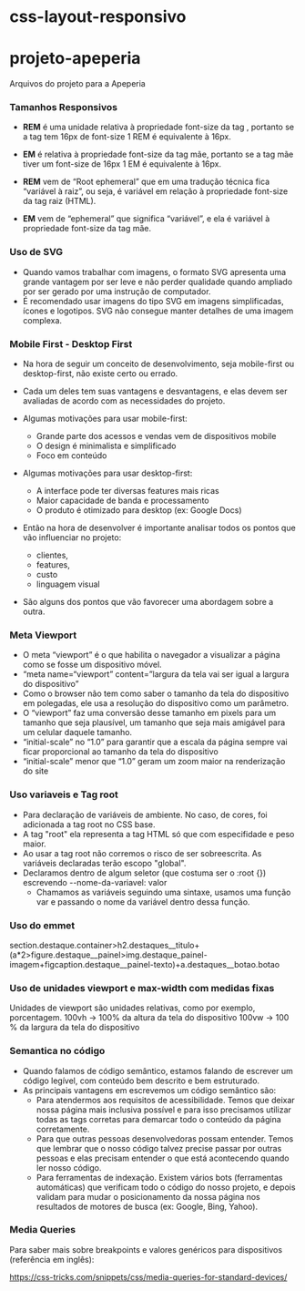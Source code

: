 # css-layout-responsivo

# projeto-apeperia
Arquivos do projeto para a Apeperia

### Tamanhos Responsivos

* **REM** é uma unidade relativa à propriedade font-size da tag <html>, portanto se a tag <html> tem 16px de font-size 1 REM é equivalente à 16px. 
* **EM** é relativa à propriedade font-size da tag mãe, portanto se a tag mãe tiver um font-size de 16px 1 EM é equivalente à 16px.

* **REM** vem de “Root ephemeral” que em uma tradução técnica fica “variável à raiz”, ou seja, é variável em relação à propriedade font-size da tag raiz (HTML). 
* **EM** vem de “ephemeral” que significa “variável”, e ela é variável à propriedade font-size da tag mãe.

### Uso de SVG

* Quando vamos trabalhar com imagens, o formato SVG apresenta uma grande vantagem por ser leve e não perder qualidade quando ampliado por ser
 gerado por uma instrução de computador.
* É recomendado usar imagens do tipo SVG em imagens simplificadas, ícones e logotipos. SVG não consegue manter detalhes de uma imagem complexa.

### Mobile First - Desktop First

* Na hora de seguir um conceito de desenvolvimento, seja mobile-first ou desktop-first, não existe certo ou errado. 
* Cada um deles tem suas vantagens e desvantagens, e elas devem ser avaliadas de acordo com as necessidades do projeto.

* Algumas motivações para usar mobile-first:
   + Grande parte dos acessos e vendas vem de dispositivos mobile
   + O design é minimalista e simplificado
   + Foco em conteúdo
* Algumas motivações para usar desktop-first:
   + A interface pode ter diversas features mais ricas
   + Maior capacidade de banda e processamento
   + O produto é otimizado para desktop (ex: Google Docs)

* Então na hora de desenvolver é importante analisar todos os pontos que vão influenciar no projeto:
   + clientes, 
   + features, 
   + custo
   + linguagem visual
* São alguns dos pontos que vão favorecer uma abordagem sobre a outra.

### Meta Viewport
+ O meta “viewport” é o que habilita o navegador a visualizar a página como se fosse um dispositivo móvel.
+ “meta name=“viewport” content=”largura da tela vai ser igual a largura do dispositivo”
+ Como o browser não tem como saber o tamanho da tela do dispositivo em polegadas, ele usa a resolução do dispositivo como um parâmetro. 
+ O “viewport” faz uma conversão desse tamanho em pixels para um tamanho que seja plausível, um tamanho que seja mais amigável para um celular daquele tamanho. 
+ “initial-scale” no “1.0” para garantir que a escala da página sempre vai ficar proporcional ao tamanho da tela do dispositivo
+ “initial-scale” menor que “1.0” geram um zoom maior na renderização do site

### Uso variaveis e Tag root
* Para declaração de variáveis de ambiente. No caso, de cores, foi adicionada a tag root no CSS base.
* A tag "root" ela representa a tag HTML só que com especifidade e peso maior.
* Ao usar a tag root não corremos o risco de ser sobreescrita. As variáveis declaradas terão escopo "global". 
* Declaramos dentro de algum seletor (que costuma ser o :root {}) escrevendo --nome-da-variavel: valor
   + Chamamos as variáveis seguindo uma sintaxe, usamos uma função var e passando o nome da variável dentro dessa função.
   
### Uso do emmet

section.destaque.container>h2.destaques__titulo+(a*2>figure.destaque__painel>img.destaque_painel-imagem+figcaption.destaque__painel-texto)+a.destaques__botao.botao

### Uso de unidades viewport e max-width com medidas fixas

Unidades de viewport são unidades relativas, como por exemplo, porcentagem.
100vh -> 100% da altura da tela do dispositivo
100vw -> 100 % da largura da tela do dispositivo

### Semantica no código

- Quando falamos de código semântico, estamos falando de escrever um código legível, com conteúdo bem descrito e bem estruturado.
- As principais vantagens em escrevemos um código semântico são:
  + Para atendermos aos requisitos de acessibilidade. Temos que deixar nossa página mais inclusiva possível e para isso precisamos 
    utilizar todas as tags corretas para demarcar todo o conteúdo da página corretamente.
  + Para que outras pessoas desenvolvedoras possam entender. Temos que lembrar que o nosso código talvez precise passar por outras 
    pessoas e elas precisam entender o que está acontecendo quando ler nosso código.
  + Para ferramentas de indexação. Existem vários bots (ferramentas automáticas) que verificam todo o código do nosso projeto, e 
    depois validam para mudar o posicionamento da nossa página nos resultados de motores de busca (ex: Google, Bing, Yahoo).

### Media Queries

Para saber mais sobre breakpoints e valores genéricos para dispositivos (referência em inglês):

https://css-tricks.com/snippets/css/media-queries-for-standard-devices/
 